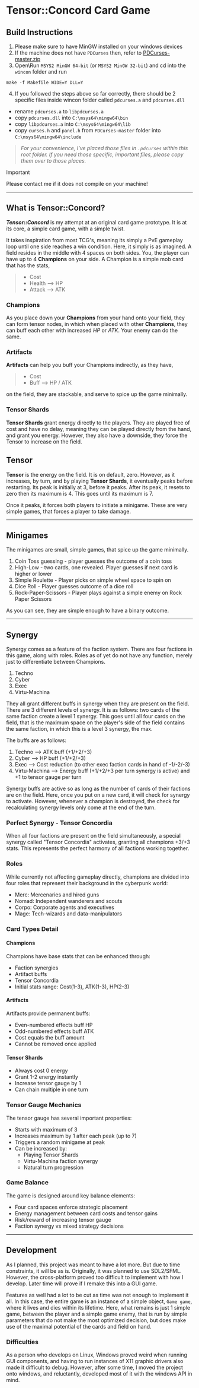 # Tensor::Concord Card Game

## Build Instructions

1. Please make sure to have MinGW installed on your windows devices
2. If the machine does not have `PDCurses` then, refer to [PDCurses-master.zip](https://github.com/wmcbrine/PDCurses/archive/refs/heads/master.zip)
3. Open\Run `MSYS2 MinGW 64-bit` (or `MSYS2 MinGW 32-bit`) and cd into the `wincon` folder and run
```
make -f Makefile WIDE=Y DLL=Y
```
4. If you followed the steps above so far correctly, there should be 2 specific files inside wincon folder called `pdcurses.a` and `pdcurses.dll`

- rename `pdcurses.a` to `libpdcurses.a`
- copy `pdcurses.dll` into `C:\msys64\mingw64\bin`
- copy `libpdcurses.a` into `C:\msys64\mingw64\lib`
- copy `curses.h` and `panel.h` from `PDCurses-master` folder into `C:\msys64\mingw64\include`

> *For your convenience, I've placed those files in `.pdcurses` within this root folder. If you need those specific, important files, please copy them over to those places.*

> [!IMPORTANT]
Please contact me if it does not compile on your machine!

---

## What is Tensor::Concord?

***Tensor::Concord*** is my attempt at an original card game prototype. It is at its core, a simple card game, with a simple twist.

It takes inspiration from most TCG's, meaning its simply a PvE gameplay loop until one side reaches a win condition. Here, it simply is as imagined. A field resides in the middle with 4 spaces on both sides. You, the player can have up to 4 **Champions** on your side. A Champion is a simple mob card that has the stats,

> - Cost
> - Health --> HP
> - Attack --> ATK

### Champions

As you place down your **Champions** from your hand onto your field, they can form tensor nodes, in which when placed with other **Champions**, they can buff each other with increased *HP* or *ATK*. Your enemy can do the same.

### Artifacts

**Artifacts** can help you buff your Champions indirectly, as they have,

> - Cost
> - Buff --> HP / ATK

on the field, they are stackable, and serve to spice up the game minimally.

### Tensor Shards

**Tensor Shards** grant energy directly to the players. They are played free of cost and have no delay, meaning they can be played directly from the hand, and grant you energy. However, they also have a downside, they force the Tensor to increase on the field.

## Tensor

**Tensor** is the energy on the field. It is on default, zero. However, as it increases, by turn, and by playing **Tensor Shards**, it eventually peaks before restarting. Its peak is initially at 3, before it peaks. After its peak, it resets to zero then its maximum is 4. This goes until its maximum is 7.

Once it peaks, it forces both players to initiate a minigame. These are very simple games, that forces a player to take damage.

---

## Minigames

The minigames are small, simple games, that spice up the game minimally.

1. Coin Toss guessing - player guesses the outcome of a coin toss
2. High-Low - two cards, one revealed. Player guesses if next card is higher or lower
3. Simple Roulette - Player picks on simple wheel space to spin on
4. Dice Roll - Player guesses outcome of a dice roll
5. Rock-Paper-Scissors - Player plays against a simple enemy on Rock Paper Scissors

As you can see, they are simple enough to have a binary outcome.

---

## Synergy

Synergy comes as a feature of the faction system. There are four factions in this game, along with roles. Roles as of yet do not have any function, merely just to differentiate between Champions.

1. Techno
2. Cyber
3. Exec
4. Virtu-Machina

They all grant different buffs in synergy when they are present on the field. There are 3 different levels of synergy. It is as follows: two cards of the same faction create a level 1 synergy. This goes until all four cards on the field, that is the maximum space on the player's side of the field contains the same faction, in which this is a level 3 synergy, the max.

The buffs are as follows:

1. Techno --> ATK buff (+1/+2/+3)
2. Cyber --> HP buff (+1/+2/+3)
3. Exec --> Cost reduction (to other exec faction cards in hand of -1/-2/-3)
4. Virtu-Machina --> Energy buff (+1/+2/+3 per turn synergy is active) and +1 to tensor gauge per turn

Synergy buffs are active so as long as the number of cards of their factions are on the field. Here, once you put on a new card, it will check for synergy to activate. However, whenever a champion is destroyed, the check for recalculating synergy levels only come at the end of the turn.

### Perfect Synergy - Tensor Concordia

When all four factions are present on the field simultaneously, a special synergy called "Tensor Concordia" activates, granting all champions +3/+3 stats. This represents the perfect harmony of all factions working together.

### Roles

While currently not affecting gameplay directly, champions are divided into four roles that represent their background in the cyberpunk world:
- Merc: Mercenaries and hired guns
- Nomad: Independent wanderers and scouts
- Corpo: Corporate agents and executives
- Mage: Tech-wizards and data-manipulators

### Card Types Detail

#### Champions
Champions have base stats that can be enhanced through:
- Faction synergies
- Artifact buffs
- Tensor Concordia
- Initial stats range: Cost(1-3), ATK(1-3), HP(2-3)

#### Artifacts
Artifacts provide permanent buffs:
- Even-numbered effects buff HP
- Odd-numbered effects buff ATK
- Cost equals the buff amount
- Cannot be removed once applied

#### Tensor Shards
- Always cost 0 energy
- Grant 1-2 energy instantly
- Increase tensor gauge by 1
- Can chain multiple in one turn

### Tensor Gauge Mechanics

The tensor gauge has several important properties:
- Starts with maximum of 3
- Increases maximum by 1 after each peak (up to 7)
- Triggers a random minigame at peak
- Can be increased by:
  - Playing Tensor Shards
  - Virtu-Machina faction synergy
  - Natural turn progression

### Game Balance

The game is designed around key balance elements:
- Four card spaces enforce strategic placement
- Energy management between card costs and tensor gains
- Risk/reward of increasing tensor gauge
- Faction synergy vs mixed strategy decisions

---

## Development

As I planned, this project was meant to have a lot more. But due to time constraints, it will be as is. Originally, it was planned to use SDL2/SFML. However, the cross-platform proved too difficult to implement with how I develop. Later time will prove if I remake this into a GUI game.


Features as well had a lot to be cut as time was not enough to implement it all. In this case, the entire game is an instance of a simple object, `Game game`, where it lives and dies within its lifetime. Here, what remains is just 1 simple game, between the player and a simple game enemy, that is run by simple parameters that do not make the most optimized decision, but does make use of the maximal potential of the cards and field on hand.

### Difficulties

As a person who develops on Linux, Windows proved weird when running GUI components, and having to run instances of X11 graphic drivers also made it difficult to debug. However, after some time, I moved the project onto windows, and reluctantly, developed most of it with the windows API in mind.

<!--TO DO:
1. Perfect Concord
2. roles - Merc, Nomad, Corpo, Mage
-->